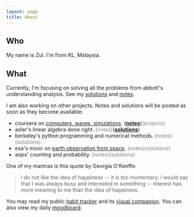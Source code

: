 ```yaml
---
layout: page
title: About
---
```


## Who

My name is Zul. I'm from KL, Malaysia. 

## What

Currently, I'm focusing on solving all the problems from abbott's understanding analysis. See my [solutions](https://zulfadz.github.io/abbott-solution/) and [notes](https://zulfadz.github.io/abbott/).

I am also working on other projects. Notes and solutions will be posted as soon as they become available:

+ coursera on [computers, waves, simulations]((https://www.coursera.org/learn/computers-waves-simulations)). ([**notes**](https://zul.rocks/waves-coursera/))<span style="color:gray">(projects)</span>
+ axler's linear algebra done right. <span style="color:gray">(notes)</span>([**solutions**](https://zul.rocks/axler-linearalgebra-solution/))
+  berkeley's python programming and numerical methods. <span style="color:gray">(notes)(solutions)</span>
+ esa's mooc on [earth observation from space](https://www.imperativemoocs.com/courses/the-optical-view). <span style="color:gray">(notes)(solutions)</span>
+ aops' counting and probability. <span style="color:gray">(notes)(solutions)</span>

One of my mantras is this quote by Georgia O'Keeffe:

> I do not like the idea of happiness -- it is too momentary. I would say that I was always busy and interested in something -- interest has more meaning to me than the idea of happiness.

You may read my public [habit tracker](https://zul.rocks/habits/) and its [visual companion](https://zul.rocks/moodboard-100/). You can also view my daily [moodboard](https://zul.rocks/moodboard-master/).


